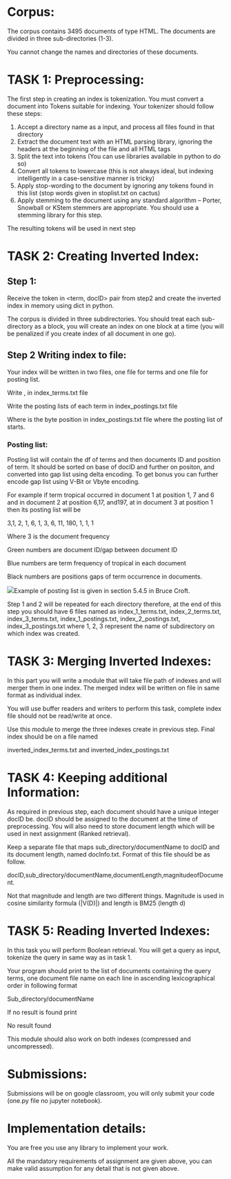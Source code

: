 

# Corpus:
The corpus contains 3495 documents of type HTML. The documents are divided in three sub-directories (1-3). 

You cannot change the names and directories of these documents.
# TASK 1: Preprocessing:
The first step in creating an index is tokenization. You must convert a document into Tokens suitable for indexing. Your tokenizer should follow these steps:

1. Accept a directory name as a input, and process all files found in that directory
1. Extract the document text with an HTML parsing library, ignoring the headers at the beginning of the file and all HTML tags
1. Split the text into tokens (You can use libraries available in python to do so)
1. Convert all tokens to lowercase (this is not always ideal, but indexing intelligently in a case-sensitive manner is tricky)
1. Apply stop-wording to the document by ignoring any tokens found in this list (stop words given in stoplist.txt on cactus)
1. Apply stemming to the document using any standard algorithm – Porter, Snowball or KStem stemmers are appropriate. You should use a stemming library for this step.

The resulting tokens will be used in next step
# TASK 2: Creating Inverted Index:
## Step 1: 
Receive the token in <term, docID> pair from step2 and create the inverted index in memory using dict in python.

The corpus is divided in three subdirectories. You should treat each sub-directory as a block, you will create an index on one block at a time (you will be penalized if you create index of all document in one go). 
## Step 2 Writing index to file:
Your index will be written in two files, one file for terms and one file for posting list. 

Write <term>, <posting file offset> in index\_terms.txt file

Write the posting lists of each term in index\_postings.txt file

Where <posting file offset> is the byte position in index\_postings.txt file where the posting list of <term> starts.
### Posting list:
Posting list will contain the df of terms and then documents ID and position of term. It should be sorted on base of docID and further on positon, and converted into gap  list using delta encoding. To get bonus you can further encode gap list using V-Bit or Vbyte encoding. 

For example if term tropical occurred in document 1 at position 1, 7 and 6 and in document 2 at position 6,17, and197, at in document 3 at position 1 then its posting list will be 

3,1, 2, 1, 6, 1, 3, 6, 11, 180, 1, 1, 1

Where 3 is the document frequency

Green numbers are document ID/gap between document ID

Blue numbers are term frequency of tropical in each document

Black numbers are positions gaps of term occurrence in documents. 


![](Aspose.Words.0e9520e7-f0fa-414f-97f6-2d685049165f.001.png)Example of posting list is given in section 5.4.5 in Bruce Croft. 


Step 1 and 2 will be repeated for each directory therefore, at the end of this step you should have 6 files named as index\_1\_terms.txt, index\_2\_terms.txt, index\_3\_terms.txt, index\_1\_postings.txt, index\_2\_postings.txt, index\_3\_postings.txt where 1, 2, 3 represent the name of subdirectory on which index was created. 

# TASK 3: Merging Inverted Indexes:
In this part you will write a module that will take file path of indexes and will merger them in one index. The merged index will be written on file in same format as individual index. 

You will use buffer readers and writers to perform this task, complete index file should not be read/write at once.

Use this module to merge the three indexes create in previous step. Final index should be on a file named 

inverted\_index\_terms.txt and inverted\_index\_postings.txt

# TASK 4: Keeping additional Information:
As required in previous step, each document should have a unique integer docID be. docID should be assigned to the document at the time of preprocessing. You will also need to store document length which will be used in next assignment (Ranked retrieval). 

Keep a separate file that maps sub\_directory/documentName to docID and its document length, named docInfo.txt. Format of this file should be as follow.

docID,sub\_directory/documentName,documentLength,magnitudeofDocument.

Not that magnitude and length are two different things. Magnitude is used in  cosine similarity formula (|V(D)|) and length is BM25 (length d)
# TASK 5: Reading Inverted Indexes: 
In this task you will perform Boolean retrieval. You will get a query as input, tokenize the query in same way as in task 1.

Your program should print to the list of documents containing the query terms, one document file name on each line in ascending lexicographical order in following format

Sub\_directory/documentName

If no result is found print

No result found

This module should also work on both indexes (compressed and uncompressed).
# Submissions: 
Submissions will be on google classroom, you will only submit your code (one.py file no jupyter notebook).

# Implementation details:
You are free you use any library to implement your work. 

All the mandatory requirements of assignment are given above, you can make valid assumption for any detail that is not given above. 
